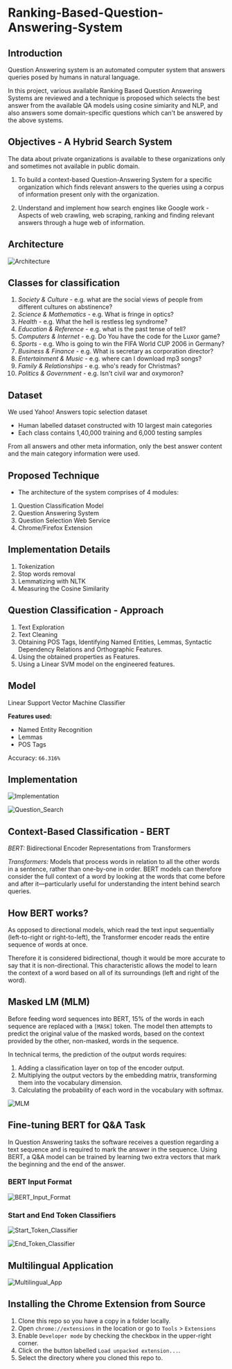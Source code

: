 # Ranking-Based-Question-Answering-System

## Introduction

Question Answering system is an automated computer system that answers queries posed by humans in natural language.

In this project, various available Ranking Based Question Answering Systems are reviewed and a technique is proposed which selects the best answer from the available QA models using cosine simiarity and NLP, and also answers some domain-specific questions which can't be answered by the above systems.

## Objectives - A Hybrid Search System

The data about private organizations is available to these organizations only and sometimes not available in public domain.

1. To build a context-based Question-Answering System for a specific organization which finds relevant answers to the queries using a corpus of information present only with the organization.

2. Understand and implement how search engines like Google work - Aspects of web crawling, web scraping, ranking and finding relevant answers through a huge web of information.

## Architecture

![Architecture](./Images/Architecture.png?raw=true "Architecture")

## Classes for classification

1. *Society & Culture* - e.g. what are the social views of people from different cultures on abstinence? 
2. *Science & Mathematics* - e.g. What is fringe in optics? 
3. *Health* - e.g. What the hell is restless leg syndrome? 
4. *Education & Reference* - e.g. what is the past tense of tell? 
5. *Computers & Internet* - e.g. Do You have the code for the Luxor game? 
6. *Sports* - e.g. Who is going to win the FIFA World CUP 2006 in Germany? 
7. *Business & Finance* - e.g. What is secretary as corporation director? 
8. *Entertainment & Music* - e.g. where can I download mp3 songs? 
9. *Family & Relationships* - e.g. who's ready for Christmas? 
10. *Politics & Government* - e.g. Isn't civil war and oxymoron?


## Dataset

We used Yahoo! Answers topic selection dataset
  - Human labelled dataset constructed with 10 largest main categories
  - Each class contains 1,40,000 training and 6,000 testing samples

From all answers and other meta information, only the best answer content and the main category information were used.

## Proposed Technique

- The architecture of the system comprises of 4 modules:

1. Question Classification Model
2. Question Answering System
3. Question Selection Web Service
4. Chrome/Firefox Extension

## Implementation Details

1. Tokenization
2. Stop words removal 
3. Lemmatizing with NLTK 
4. Measuring the Cosine Similarity 

## Question Classification - Approach

1. Text Exploration
2. Text Cleaning
3. Obtaining POS Tags, Identifying Named Entities, Lemmas, Syntactic Dependency Relations and Orthographic Features.
4. Using the obtained properties as Features.
5. Using a Linear SVM model on the engineered features.

## Model

Linear Support Vector Machine Classifier

**Features used:** 
  - Named Entity Recognition
  - Lemmas
  - POS Tags

Accuracy: `66.316%`

## Implementation

![Implementation](./Images/Implementation.png?raw=true "Implementation")

![Question_Search](./Images/Question_Search.png?raw=true "Question_Search")

## Context-Based Classification - BERT

*BERT:* Bidirectional Encoder Representations from Transformers

*Transformers:* Models that process words in relation to all the other words in a sentence, rather than one-by-one in order. BERT models can therefore consider the full context of a word by looking at the words that come before and after it—particularly useful for understanding the intent behind search queries.

## How BERT works?

As opposed to directional models, which read the text input sequentially (left-to-right or right-to-left), the Transformer encoder reads the entire sequence of words at once.

Therefore it is considered bidirectional, though it would be more accurate to say that it is non-directional. This characteristic allows the model to learn the context of a word based on all of its surroundings (left and right of the word).

## Masked LM (MLM)

Before feeding word sequences into BERT, 15% of the words in each sequence are replaced with a `[MASK]` token. The model then attempts to predict the original value of the masked words, based on the context provided by the other, non-masked, words in the sequence. 

In technical terms, the prediction of the output words requires:
1. Adding a classification layer on top of the encoder output.
2. Multiplying the output vectors by the embedding matrix, transforming them into the vocabulary dimension.
3. Calculating the probability of each word in the vocabulary with softmax.

![MLM](./Images/MLM.png?raw=true "MLM")

## Fine-tuning BERT for Q&A Task

In Question Answering tasks the software receives a question regarding a text sequence and is required to mark the answer in the sequence. Using BERT, a Q&A model can be trained by learning two extra vectors that mark the beginning and the end of the answer.

### BERT Input Format

![BERT_Input_Format](./Images/BERT_Input_Format.png?raw=true "BERT_Input_Format")

### Start and End Token Classifiers

![Start_Token_Classifier](./Images/Start_Token_Classifier.png?raw=true "Start_Token_Classifier")

![End_Token_Classifier](./Images/End_Token_Classifier.png?raw=true "End_Token_Classifier")


## Multilingual Application

![Multilingual_App](./Images/Multilingual_App.png?raw=true "Multilingual_App")


## Installing the Chrome Extension from Source

1. Clone this repo so you have a copy in a folder locally.
2. Open `chrome://extensions` in the location or go to `Tools` > `Extensions`
3. Enable `Developer mode` by checking the checkbox in the upper-right corner.
4. Click on the button labelled `Load unpacked extension...`.
5. Select the directory where you cloned this repo to.
